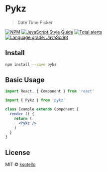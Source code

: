 # Pykz

> Date Time Picker

[![NPM](https://img.shields.io/npm/v/pykz.svg)](https://www.npmjs.com/package/pykz) [![JavaScript Style Guide](https://img.shields.io/badge/code_style-standard-brightgreen.svg)](https://standardjs.com) [![Total alerts](https://img.shields.io/lgtm/alerts/g/ksotello/pykz.svg?logo=lgtm&logoWidth=18)](https://lgtm.com/projects/g/ksotello/pykz/alerts/) [![Language grade: JavaScript](https://img.shields.io/lgtm/grade/javascript/g/ksotello/pykz.svg?logo=lgtm&logoWidth=18)](https://lgtm.com/projects/g/ksotello/pykz/context:javascript)

## Install

```bash
npm install --save pykz
```

## Basic Usage

```jsx
import React, { Component } from 'react'

import { Pykz } from 'pykz'

class Example extends Component {
  render () {
    return (
      <Pykz />
    )
  }
}
```

## License

MIT © [ksotello](https://github.com/ksotello)
